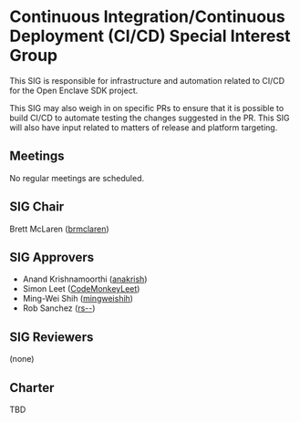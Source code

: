 Continuous Integration/Continuous Deployment (CI/CD) Special Interest Group
==========================================================================

This SIG is responsible for infrastructure and automation related to CI/CD for the Open Enclave SDK project.

This SIG may also weigh in on specific PRs to ensure that it is possible to build CI/CD to automate testing the changes suggested in the PR. This SIG will also have input related to matters of release and platform targeting.

Meetings
--------

No regular meetings are scheduled.

SIG Chair
---------

Brett McLaren ([brmclaren](https://github.com/brmclaren))

SIG Approvers
-------------

* Anand Krishnamoorthi ([anakrish](https://github.com/anakrish))
* Simon Leet ([CodeMonkeyLeet](https://github.com/codemonkeyleet))
* Ming-Wei Shih ([mingweishih](https://github.com/mingweishih))
* Rob Sanchez ([rs--](https://github.com/rs--))

SIG Reviewers
-------------

(none)

Charter
-------

TBD
